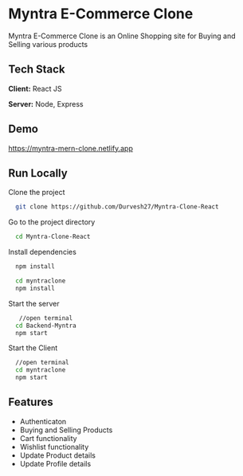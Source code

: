 # Myntra E-Commerce Clone

Myntra E-Commerce Clone is an Online Shopping site for Buying and Selling various products





## Tech Stack

**Client:** React JS

**Server:** Node, Express


## Demo

https://myntra-mern-clone.netlify.app


## Run Locally

Clone the project

```bash
  git clone https://github.com/Durvesh27/Myntra-Clone-React
```

Go to the project directory

```bash
  cd Myntra-Clone-React
```

Install dependencies

```bash
  npm install
```
```bash
  cd myntraclone
  npm install
```

Start the server

```bash
   //open terminal
  cd Backend-Myntra
  npm start
```
Start the Client

```bash
  //open terminal
  cd myntraclone
  npm start
```

## Features

- Authenticaton
- Buying and Selling Products
- Cart functionality
- Wishlist functionality
- Update Product details
- Update Profile details

